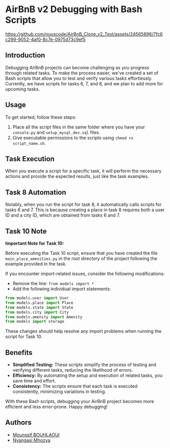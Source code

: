 # AirBnB v2 Debugging with Bash Scripts

https://github.com/nuuxcode/AirBnB_Clone_v2_Test/assets/24565896/7fc6c299-9052-4af0-8c7e-0975d73c9ef5

## Introduction

Debugging AirBnB projects can become challenging as you progress through related tasks. 
To make the process easier, we've created a set of Bash scripts that allow you to test and verify various tasks effortlessly.
Currently, we have scripts for tasks 6, 7, and 8, and we plan to add more for upcoming tasks.

## Usage

To get started, follow these steps:

1. Place all the script files in the same folder where you have your `console.py` and `setup_mysql_dev.sql` files.
2. Give executable permissions to the scripts using `chmod +x script_name.sh`.


## Task Execution

When you execute a script for a specific task, it will perform the necessary actions and provide the expected results, just like the task examples.

## Task 8 Automation

Notably, when you run the script for task 8, it automatically calls scripts for tasks 6 and 7.
This is because creating a place in task 8 requires both a user ID and a city ID, which are obtained from tasks 6 and 7.

## Task 10 Note

**Important Note for Task 10:**

Before executing the Task 10 script, ensure that you have created the file `main_place_amenities.py` in the root directory of the project following the example provided in the task.

If you encounter import-related issues, consider the following modifications:

- Remove the line: `from models import *`
- Add the following individual import statements:

```python
from models.user import User
from models.place import Place
from models.state import State
from models.city import City
from models.amenity import Amenity
from models import storage
```
These changes should help resolve any import problems when running the script for Task 10.

## Benefits

- **Simplified Testing:** These scripts simplify the process of testing and verifying different tasks, reducing the likelihood of errors.
- **Efficiency:** By automating the setup and execution of related tasks, you save time and effort.
- **Consistency:** The scripts ensure that each task is executed consistently, minimizing variations in testing.

With these Bash scripts, debugging your AirBnB project becomes more efficient and less error-prone. Happy debugging!

## Authors

- [Mounssif BOUHLAOUI](https://twitter.com/nuux_tv)
- [Nyangasi Mhozya](https://github.com/Fuzzworth)
